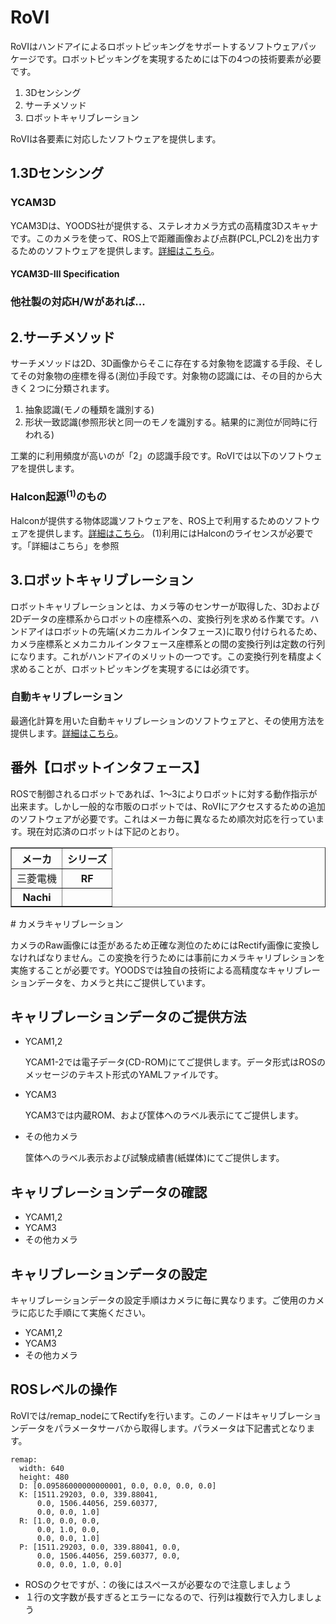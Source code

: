 # RoVI

 RoVIはハンドアイによるロボットピッキングをサポートするソフトウェアパッケージです。ロボットピッキングを実現するためには下の4つの技術要素が必要です。

1. 3Dセンシング
2. サーチメソッド
3. ロボットキャリブレーション

RoVIは各要素に対応したソフトウェアを提供します。

## 1.3Dセンシング

### YCAM3D
 YCAM3Dは、YOODS社が提供する、ステレオカメラ方式の高精度3Dスキャナです。このカメラを使って、ROS上で距離画像および点群(PCL,PCL2)を出力するためのソフトウェアを提供します。[詳細はこちら](YCAM3D.md)。

#### YCAM3D-III Specification

### 他社製の対応H/Wがあれば...


## 2.サーチメソッド
 サーチメソッドは2D、3D画像からそこに存在する対象物を認識する手段、そしてその対象物の座標を得る(測位)手段です。対象物の認識には、その目的から大きく２つに分類されます。
1. 抽象認識(モノの種類を識別する)
2. 形状一致認識(参照形状と同一のモノを識別する。結果的に測位が同時に行われる)

 工業的に利用頻度が高いのが「2」の認識手段です。RoVIでは以下のソフトウェアを提供します。

### Halcon起源<sup>(1)</sup>のもの
 Halconが提供する物体認識ソフトウェアを、ROS上で利用するためのソフトウェアを提供します。[詳細はこちら](Search.md)。
(1)利用にはHalconのライセンスが必要です。「詳細はこちら」を参照

## 3.ロボットキャリブレーション
 ロボットキャリブレーションとは、カメラ等のセンサーが取得した、3Dおよび2Dデータの座標系からロボットの座標系への、変換行列を求める作業です。ハンドアイはロボットの先端(メカニカルインタフェース)に取り付けられるため、カメラ座標系とメカニカルインタフェース座標系との間の変換行列は定数の行列になります。これがハンドアイのメリットの一つです。この変換行列を精度よく求めることが、ロボットピッキングを実現するには必須です。

### 自動キャリブレーション
 最適化計算を用いた自動キャリブレーションのソフトウェアと、その使用方法を提供します。[詳細はこちら](Calib.md)。


## 番外【ロボットインタフェース】

 ROSで制御されるロボットであれば、1〜3によりロボットに対する動作指示が出来ます。しかし一般的な市販のロボットでは、RoVIにアクセスするための追加のソフトウェアが必要です。これはメーカ毎に異なるため順次対応を行っています。現在対応済のロボットは下記のとおり。

<table border>
<tr><th>メーカ<th>シリーズ
<tr><td>三菱電機<th>RF
<tr><th>Nachi<th>
</table># カメラキャリブレーション

カメラのRaw画像には歪があるため正確な測位のためにはRectify画像に変換しなければなりません。この変換を行うためには事前にカメラキャリブレションを実施することが必要です。YOODSでは独自の技術による高精度なキャリブレーションデータを、カメラと共にご提供しています。

## キャリブレーションデータのご提供方法
- YCAM1,2

	YCAM1-2では電子データ(CD-ROM)にてご提供します。データ形式はROSのメッセージのテキスト形式のYAMLファイルです。
- YCAM3

	YCAM3では内蔵ROM、および筐体へのラベル表示にてご提供します。
- その他カメラ

	筐体へのラベル表示および試験成績書(紙媒体)にてご提供します。

## キャリブレーションデータの確認
- YCAM1,2
- YCAM3
- その他カメラ

## キャリブレーションデータの設定

キャリブレーションデータの設定手順はカメラに毎に異なります。ご使用のカメラに応じた手順にて実施ください。
- YCAM1,2
- YCAM3
- その他カメラ

## ROSレベルの操作

RoVIでは/remap_nodeにてRectifyを行います。このノードはキャリブレーションデータをパラメータサーバから取得します。パラメータは下記書式となります。
~~~
remap:
  width: 640
  height: 480
  D: [0.09586000000000001, 0.0, 0.0, 0.0, 0.0]
  K: [1511.29203, 0.0, 339.88041,
      0.0, 1506.44056, 259.60377,
      0.0, 0.0, 1.0]
  R: [1.0, 0.0, 0.0,
      0.0, 1.0, 0.0,
      0.0, 0.0, 1.0]
  P: [1511.29203, 0.0, 339.88041, 0.0,
      0.0, 1506.44056, 259.60377, 0.0,
      0.0, 0.0, 1.0, 0.0]
~~~
- ROSのクセですが、：の後にはスペースが必要なので注意しましょう
- １行の文字数が長すぎるとエラーになるので、行列は複数行で入力しましょう